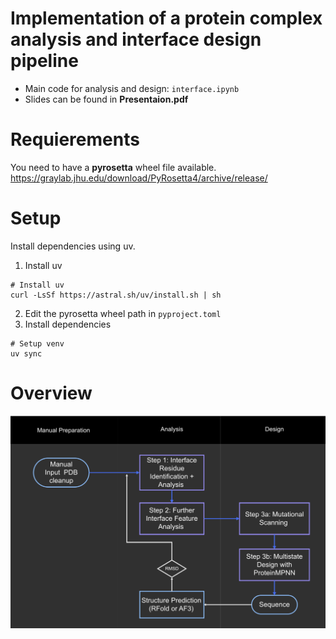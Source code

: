 # Implementation of a protein complex analysis and interface design pipeline

* Main code for analysis and design: `interface.ipynb`
* Slides can be found in **Presentaion.pdf**

# Requierements
You need to have a **pyrosetta** wheel file available.  
https://graylab.jhu.edu/download/PyRosetta4/archive/release/

# Setup

Install dependencies using uv.

1. Install uv
```
# Install uv
curl -LsSf https://astral.sh/uv/install.sh | sh
```
2. Edit the pyrosetta wheel path in `pyproject.toml`
3. Install dependencies

```
# Setup venv
uv sync
```

# Overview
![](flowchart.png)